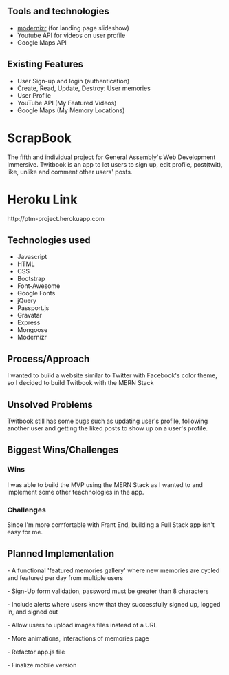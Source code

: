 

## Tools and technologies

 - [modernizr](https://modernizr.com/docs) (for landing page slideshow)
 - Youtube API for videos on user profile
 - Google Maps API
 

## Existing Features
 - User Sign-up and login (authentication)
 - Create, Read, Update, Destroy: User memories
 - User Profile
 - YouTube API (My Featured Videos)
 - Google Maps (My Memory Locations)


<h1>ScrapBook</h1>
The fifth and individual project for General Assembly's Web Development Immersive. Twitbook is an app to let users to sign up, edit profile, post(twit), like, unlike and comment other users' posts.

<h1>Heroku Link</h1>
<p>http://ptm-project.herokuapp.com</p>

<h2>Technologies used</h2>
<ul>
  <li>Javascript</li>
  <li>HTML</li>
  <li>CSS</li>
  <li>Bootstrap</li>
  <li>Font-Awesome</li>
  <li>Google Fonts</li>
  <li>jQuery</li>
  <li>Passport.js</li>
  <li>Gravatar</li>
  <li>Express</li>
  <li>Mongoose</li>
  <li>Modernizr</li>
</ul>
<h2>Process/Approach</h2>
I wanted to build a website similar to Twitter with Facebook's color theme, so I decided to build Twitbook with the MERN Stack

<h2>Unsolved Problems</h2>
Twitbook still has some bugs such as updating user's profile, following another user and getting the liked posts to show up on a user's profile.

<h2>Biggest Wins/Challenges</h2>
<h3>Wins</h3>
I was able to build the MVP using the MERN Stack as I wanted to and implement some other teachnologies in the app.
<h3>Challenges</h3>
Since I'm more comfortable with Frant End, building a Full Stack app isn't easy for me. 

<h2>Planned Implementation</h2>
<p>- A functional 'featured memories gallery' where new memories are cycled and featured per day from multiple users</p>
 <p>- Sign-Up form validation, password must be greater than 8 characters</p>
 <p>- Include alerts where users know that they successfully signed up, logged in, and signed out</p>
 <p>- Allow users to upload images files instead of a URL</p>
 <p>- More animations, interactions of memories page</p>
 <p>- Refactor app.js file</p>
 <p>- Finalize mobile version</p>